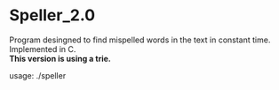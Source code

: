 # Speller_2.0
Program desingned to find mispelled words in the text in constant time.  
Implemented in C.  
<b>This version is using a trie.</b>

usage: ./speller

